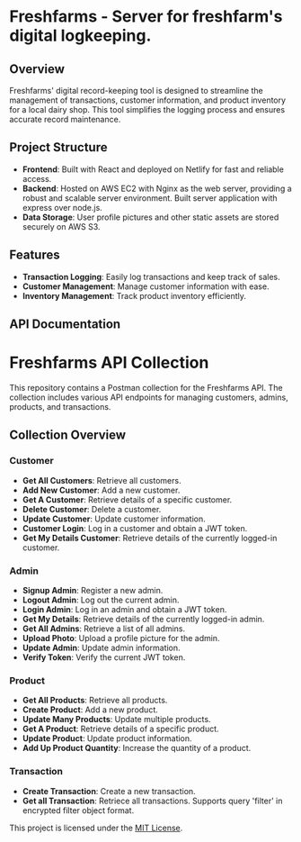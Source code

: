 # Freshfarms - Server for freshfarm's digital logkeeping.

## Overview

Freshfarms' digital record-keeping tool is designed to streamline the management of transactions, customer information, and product inventory for a local dairy shop. This tool simplifies the logging process and ensures accurate record maintenance.

## Project Structure

- **Frontend**: Built with React and deployed on Netlify for fast and reliable access.
- **Backend**: Hosted on AWS EC2 with Nginx as the web server, providing a robust and scalable server environment. Built server application with express over node.js.
- **Data Storage**: User profile pictures and other static assets are stored securely on AWS S3.

## Features

- **Transaction Logging**: Easily log transactions and keep track of sales.
- **Customer Management**: Manage customer information with ease.
- **Inventory Management**: Track product inventory efficiently.

## API Documentation

# Freshfarms API Collection

This repository contains a Postman collection for the Freshfarms API. The collection includes various API endpoints for managing customers, admins, products, and transactions.

## Collection Overview

### Customer

- **Get All Customers**: Retrieve all customers.
- **Add New Customer**: Add a new customer.
- **Get A Customer**: Retrieve details of a specific customer.
- **Delete Customer**: Delete a customer.
- **Update Customer**: Update customer information.
- **Customer Login**: Log in a customer and obtain a JWT token.
- **Get My Details Customer**: Retrieve details of the currently logged-in customer.

### Admin

- **Signup Admin**: Register a new admin.
- **Logout Admin**: Log out the current admin.
- **Login Admin**: Log in an admin and obtain a JWT token.
- **Get My Details**: Retrieve details of the currently logged-in admin.
- **Get All Admins**: Retrieve a list of all admins.
- **Upload Photo**: Upload a profile picture for the admin.
- **Update Admin**: Update admin information.
- **Verify Token**: Verify the current JWT token.

### Product

- **Get All Products**: Retrieve all products.
- **Create Product**: Add a new product.
- **Update Many Products**: Update multiple products.
- **Get A Product**: Retrieve details of a specific product.
- **Update Product**: Update product information.
- **Add Up Product Quantity**: Increase the quantity of a product.

### Transaction

- **Create Transaction**: Create a new transaction.
- **Get all Transaction**: Retriece all transactions. Supports query 'filter' in encrypted filter object format.

This project is licensed under the [MIT License](LICENSE).
